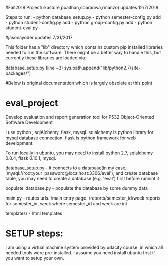 #Fall2018 Project(rkasture,ppaithan,sbaranwa,rmanzo) updates 12/7/2018

Steps to run:
    - python database_setup.py
    - python semester-config.py add
    - python student-config.py add
    - python group-config.py add 
    - python student-eval.py
    
#jasonayoder updates 7/31/2017

This folder has a "lib" directory which contains custom pip installed libraries needed to run the software.
There might be a better way to handle this, but currently these libraries are loaded via:

database_setup.py (line ~3)
sys.path.append("lib/python2.7/site-packages/")


#Below is original documentation which is largely obsolete at this point

# eval_project
Develop evaluation and report generation tool for P532 Object-Oriented Software Development 

I use python , sqlAlchemy, flask, mysql. sqlalchemy is python library for mysql database connection. flask is python framework for web development.

To run locally in ubuntu, you may need to install python 2.7, sqlalchemy 0.8.4, flask 0.10.1, mysql.

database_setup.py - it connects to a database(in my case, 'mysql://root:your_password@localhost:3306/eval'), and create database table, you may need to create a database (e.g. 'eval') first before runnint it

populate_database.py - populate the database by some dummy data

main.py - routes urls. 
    /main                       entry page. 
    /reports/semester_id/week   reports for semester_id, week where semester_id and week are int
    
templates/ - html templates


# SETUP steps:
I am using a virtual machine system provided by udacity course, in which all needed  tools were pre-installed. I assume you need install ubuntu first if you want to setup your own.
